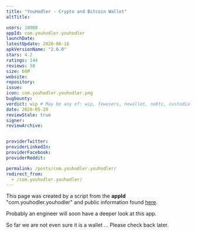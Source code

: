 ```yaml
---
title: "YouHodler - Crypto and Bitcoin Wallet"
altTitle: 

users: 10000
appId: com.youhodler.youhodler
launchDate: 
latestUpdate: 2020-06-16
apkVersionName: "2.6.0"
stars: 4.2
ratings: 144
reviews: 58
size: 66M
website: 
repository: 
issue: 
icon: com.youhodler.youhodler.png
bugbounty: 
verdict: wip # May be any of: wip, fewusers, nowallet, nobtc, custodial, nosource, nonverifiable, verifiable, bounty, defunct
date: 2020-05-29
reviewStale: true
signer: 
reviewArchive:


providerTwitter: 
providerLinkedIn: 
providerFacebook: 
providerReddit: 

permalink: /posts/com.youhodler.youhodler/
redirect_from:
  - /com.youhodler.youhodler/
---
```



This page was created by a script from the **appId** "com.youhodler.youhodler" and public
information found
[here](https://play.google.com/store/apps/details?id=com.youhodler.youhodler).

Probably an engineer will soon have a deeper look at this app.

So far we are not even sure it is a wallet ... Please check back later.